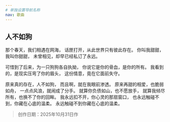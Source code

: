 ```yaml
---
# 单独设置导航名称
nav: 歌曲
---
```


## 人不如狗

那个春天，我们相遇在网海，
话匣打开，从此世界只有彼此存在。
你叫我甜甜，我叫你甜甜，
未曾相见，却早已经私订了永远。

可惜到了后来，为一只狗狗各自执拗，
你说它是你的骨血，是你的所有。
我看到的，是现实压弯了你的眉头，
这份情意，竟在它面前失守。

原来真的存在，人不如狗，
而且啊，就在我眼前渗透。
原来再甜的相爱，也脆弱如舟，
一点点风浪，就闹成了分手。
就算你负债如山，也不愿放手，
就算我倾尽所有，也换不了你的回眸。
我永远扣不开，你心灵的那扇窗口，
也永远触碰不到，你藏在心底的温柔。
永远触碰不到你藏在心底的温柔。

> 创作日期：2025年10月31日作